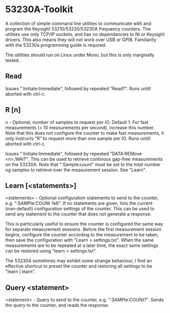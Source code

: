 # 53230A-Toolkit
A collection of simple command line utilities to communicate with and program the Keysight 53210/53220/53230A frequency counters. The utilities use only TCP/IP sockets, and has no dependancies to NI or Keysight drivers. 
This also means they will not work over USB or GPIB. Familiarity with the 53230a programming guide is required.

The utilities should run on Linux under Mono, but this is only marginally tested..

## Read
Issues ":Initiate:Immediate", followed by repeated "Read?". Runs untill aborted with ctrl-c.

## R [n]
n - Optional, number of samples to request per IO. Default 1. For fast measurements (> 10 measurements per second), 
increase this number. Note that this does not configure the counter to make fast measurements, it only instructs "R" to 
request more than one sample per IO. Runs untill aborted with ctrl-c.

Issues ":Initiate:Immediate", followed by repeated "DATA:REMove \<n\>,WAIT". This can be used to retrieve continous gap-free 
measurements on the 53230A. Note that ":Sample:count" must be set to the total number og samples to retrieve over the measurement session. See "Learn".

## Learn [\<statements\>]
\<statements\> - Optional configuration statements to send to the counter, e.g. ":SAMPle:COUNt 1e6". If no statements are given, lists the current (non-default) configuration settings of the counter. This can be
used to send any statement to the counter that does not generate a response.

This is particularly useful to ensure the counter is configured the same way for separate measurement sessions. Before the first measurement session begins, configure the counter according to the 
measurement to be taken, then save the configuration with "Learn > settings.txt". When the same measurements are to be repeated at a later time, the exact same settings can be restored using "learn < settings.txt".

The 53230A sometimes may exhibit some strange behaviour, I find an effective shortcut to preset the counter and restoring all settings to be "learn | learn".

## Query \<statement\>
\<statement\> - Query to send to the counter, e.g. ":SAMPle:COUNt?". Sends the query to the counter, and reads the response.